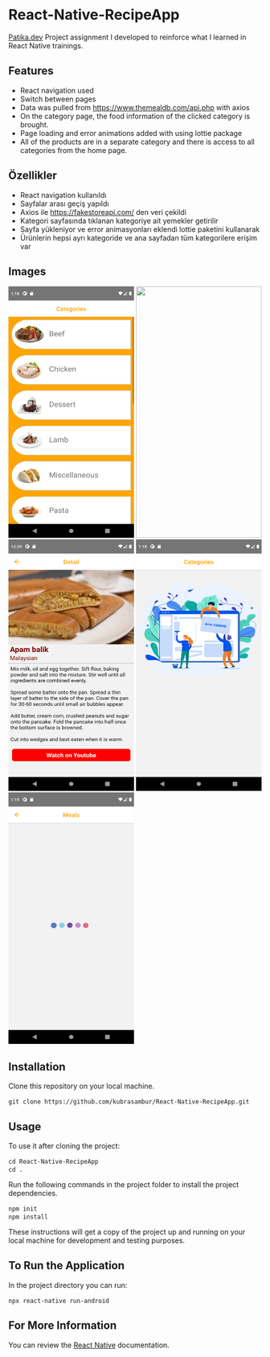 # React-Native-RecipeApp

[Patika.dev](https://app.patika.dev/) Project assignment I developed to reinforce what I learned in React Native trainings.

## Features
- React navigation used
- Switch between pages
- Data was pulled from https://www.themealdb.com/api.php with axios
- On the category page, the food information of the clicked category is brought.
- Page loading and error animations added with using lottie package
- All of the products are in a separate category and there is access to all categories from the home page.

## Özellikler
- React navigation kullanıldı
- Sayfalar arası geçiş yapıldı
- Axios ile  https://fakestoreapi.com/ den veri çekildi
- Kategori sayfasında tıklanan kategoriye ait yemekler getirilir
- Sayfa yükleniyor ve error animasyonları eklendi lottie paketini kullanarak
- Ürünlerin hepsi ayrı kategoride ve ana sayfadan tüm kategorilere erişim var

## Images
<img src="./img/Screenshot_1647609497.png" height="500" width="250"><img/>
<img src="./img/Screenshot_1647606534.png" height="500" width="250"><img/>
<img src="./img/Screenshot_1647606548.png" height="500" width="250"><img/>
<img src="./img/Screenshot_1647609482.png" height="500" width="250"><img/>
<img src="./img/Screenshot_1647609547.png" height="500" width="250"><img/>


## Installation
Clone this repository on your local machine.

```
git clone https://github.com/kubrasambur/React-Native-RecipeApp.git
```

## Usage
To use it after cloning the project:
```
cd React-Native-RecipeApp
cd .
```
Run the following commands in the project folder to install the project dependencies.

```
npm init
npm install
```
These instructions will get a copy of the project up and running on your local machine for development and testing purposes.

## To Run the Application
In the project directory you can run:

```
npx react-native run-android
```
## For More Information
You can review the [React Native](https://reactnative.dev/) documentation. 

